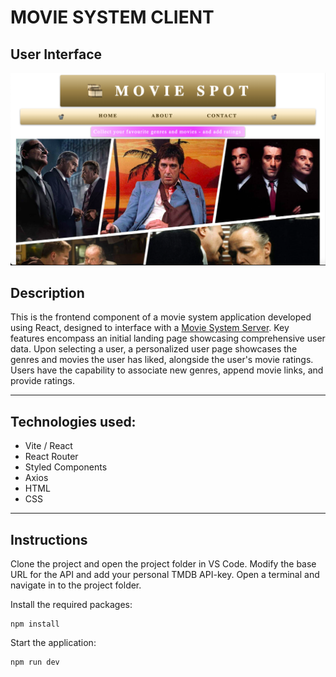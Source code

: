# MOVIE SYSTEM CLIENT

## User Interface

![Alt Text](moviesystem.png)

## Description 

This is the frontend component of a movie system application developed using React, designed to interface with a [Movie System Server](https://github.com/AnnaAxelsson051/Movie-System-Server). Key features encompass an initial landing page showcasing comprehensive user data. Upon selecting a user, a personalized user page showcases the genres and movies the user has liked, alongside the user's movie ratings. Users have the capability to associate new genres, append movie links, and provide ratings.

---

## Technologies used:

- Vite / React
- React Router 
- Styled Components
- Axios
- HTML
- CSS

---

## Instructions 

Clone the project and open the project folder in VS Code. Modify the base URL for the API and add your personal TMDB API-key. Open a terminal and navigate in to the project folder.

Install the required packages:

```
npm install 
```
Start the application:
```
npm run dev 
```